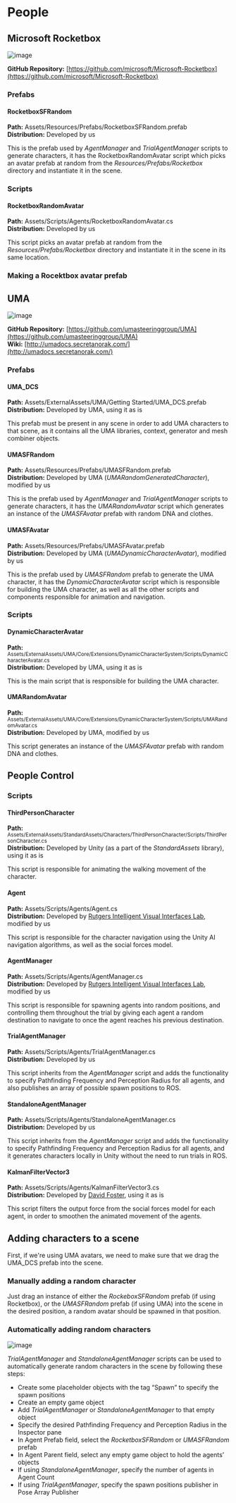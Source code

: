# People

## Microsoft Rocketbox

![image](images/rocketbox-avatars.png)

**GitHub Repository:** [https://github.com/microsoft/Microsoft-Rocketbox](https://github.com/microsoft/Microsoft-Rocketbox)

### Prefabs

#### RocketboxSFRandom

**Path:** Assets/Resources/Prefabs/RocketboxSFRandom.prefab  
**Distribution:** Developed by us

This is the prefab used by *AgentManager* and *TrialAgentManager* scripts to generate characters, it has the RocketboxRandomAvatar script which picks an avatar prefab at random from the *Resources/Prefabs/Rocketbox* directory and instantiate it in the scene.

### Scripts

#### RocketboxRandomAvatar

**Path:** Assets/Scripts/Agents/RocketboxRandomAvatar.cs  
**Distribution:** Developed by us

This script picks an avatar prefab at random from the *Resources/Prefabs/Rocketbox* directory and instantiate it in the scene in its same location.

### Making a Rocektbox avatar prefab




## UMA

![image](images/uma-avatars.png)

**GitHub Repository:** [https://github.com/umasteeringgroup/UMA](https://github.com/umasteeringgroup/UMA)  
**Wiki:** [http://umadocs.secretanorak.com/](http://umadocs.secretanorak.com/)

### Prefabs

#### UMA_DCS

**Path:** Assets/ExternalAssets/UMA/Getting Started/UMA_DCS.prefab  
**Distribution:** Developed by UMA, using it as is

This prefab must be present in any scene in order to add UMA characters to that scene, as it contains all the UMA libraries, context, generator and mesh combiner objects.

#### UMASFRandom

**Path:** Assets/Resources/Prefabs/UMASFRandom.prefab  
**Distribution:** Developed by UMA (*UMARandomGeneratedCharacter*), modified by us

This is the prefab used by *AgentManager* and *TrialAgentManager* scripts to generate characters, it has the *UMARandomAvatar* script which generates an instance of the *UMASFAvatar* prefab with random DNA and clothes.

#### UMASFAvatar

**Path:** Assets/Resources/Prefabs/UMASFAvatar.prefab  
**Distribution:** Developed by UMA (*UMADynamicCharacterAvatar*), modified by us

This is the prefab used by *UMASFRandom* prefab to generate the UMA character, it has the *DynamicCharacterAvatar* script which is responsible for building the UMA character, as well as all the other scripts and components responsible for animation and navigation.

### Scripts

#### DynamicCharacterAvatar

**Path:** <small>Assets/ExternalAssets/UMA/Core/Extensions/DynamicCharacterSystem/Scripts/DynamicCharacterAvatar.cs</small>  
**Distribution:** Developed by UMA, using it as is

This is the main script that is responsible for building the UMA character.

#### UMARandomAvatar

**Path:** <small>Assets/ExternalAssets/UMA/Core/Extensions/DynamicCharacterSystem/Scripts/UMARandomAvatar.cs</small>  
**Distribution:** Developed by UMA, modified by us

This script generates an instance of the *UMASFAvatar* prefab with random DNA and clothes.



## People Control

### Scripts

#### ThirdPersonCharacter

**Path:** <small>Assets/ExternalAssets/StandardAssets/Characters/ThirdPersonCharacter/Scripts/ThirdPersonCharacter.cs</small>  
**Distribution:** Developed by Unity (as a part of the *StandardAssets* library), using it as is

This script is responsible for animating the walking movement of the character.

#### Agent

**Path:** Assets/Scripts/Agents/Agent.cs  
**Distribution:** Developed by [Rutgers Intelligent Visual Interfaces Lab](https://ivi.cs.rutgers.edu/), modified by us

This script is responsible for the character navigation using the Unity AI navigation algorithms, as well as the social forces model.

#### AgentManager

**Path:** Assets/Scripts/Agents/AgentManager.cs  
**Distribution:** Developed by [Rutgers Intelligent Visual Interfaces Lab](https://ivi.cs.rutgers.edu/), modified by us

This script is responsible for spawning agents into random positions, and controlling them throughout the trial by giving each agent a random destination to navigate to once the agent reaches his previous destination.

#### TrialAgentManager

**Path:** Assets/Scripts/Agents/TrialAgentManager.cs  
**Distribution:** Developed by us

This script inherits from the *AgentManager* script and adds the functionality to specify Pathfinding Frequency and Perception Radius for all agents, and also publishes an array of possible spawn positions to ROS.

#### StandaloneAgentManager

**Path:** Assets/Scripts/Agents/StandaloneAgentManager.cs  
**Distribution:** Developed by us

This script inherits from the *AgentManager* script and adds the functionality to specify Pathfinding Frequency and Perception Radius for all agents, and it generates characters locally in Unity without the need to run trials in ROS.

#### KalmanFilterVector3

**Path:** Assets/Scripts/Agents/KalmanFilterVector3.cs  
**Distribution:** Developed by [David Foster](https://gist.github.com/davidfoster/48acce6c13e5f7f247dc5d5909dce349), using it as is

This script filters the output force from the social forces model for each agent, in order to smoothen the animated movement of the agents.



## Adding characters to a scene

First, if we're using UMA avatars, we need to make sure that we drag the UMA_DCS prefab into the scene.

### Manually adding a random character

Just drag an instance of either the *RockeboxSFRandom* prefab (if using Rocketbox), or the *UMASFRandom* prefab (if using UMA) into the scene in the desired position, a random avatar should be spawned in that position.

### Automatically adding random characters

![image](images/agent-manager-inspector.png)

*TrialAgentManager* and *StandaloneAgentManager* scripts can be used to automatically generate random characters in the scene by following these steps:

- Create some placeholder objects with the tag “Spawn” to specify the spawn positions
- Create an empty game object
- Add *TrialAgentManager* or *StandaloneAgentManager* to that empty object
- Specify the desired Pathfinding Frequency and Perception Radius in the Inspector pane
- In Agent Prefab field, select the *RocketboxSFRandom* or *UMASFRandom* prefab
- In Agent Parent field, select any empty game object to hold the agents’ objects
- If using *StandaloneAgentManager*, specify the number of agents in Agent Count
- If using *TrialAgentManager*, specify the spawn positions publisher in Pose Array Publisher